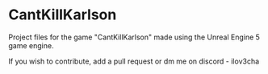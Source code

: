 # CantKillKarlson
Project files for the game "CantKillKarlson" made using the Unreal Engine 5 game engine.



If you wish to contribute, add a pull request or dm me on discord - ilov3cha

